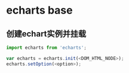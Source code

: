 # echarts base
## 创建echart实例并挂载
```js
import echarts from 'echarts';

var echarts = echarts.init(<DOM_HTML_NODE>);
echarts.setOption(<option>);
```